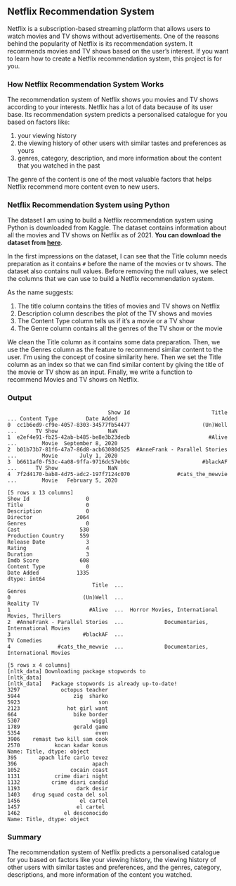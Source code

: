## Netflix Recommendation System

Netflix is a subscription-based streaming platform that allows users to watch movies and TV shows without advertisements. One of the reasons behind the popularity of Netflix is its recommendation system. It recommends movies and TV shows based on the user’s interest. If you want to learn how to create a Netflix recommendation system, this project is for you.

### How Netflix Recommendation System Works

The recommendation system of Netflix shows you movies and TV shows according to your interests. Netflix has a lot of data because of its user base. Its recommendation system predicts a personalised catalogue for you based on factors like:
 1. your viewing history
 2. the viewing history of other users with similar tastes and preferences as yours
 3. genres, category, description, and more information about the content that you watched in the past

The genre of the content is one of the most valuable factors that helps Netflix recommend more content even to new users.

### Netflix Recommendation System using Python

The dataset I am using to build a Netflix recommendation system using Python is downloaded from Kaggle. The dataset contains information about all the movies and TV shows on Netflix as of 2021. **You can download the dataset from [here](https://www.kaggle.com/datasets/satpreetmakhija/netflix-movies-and-tv-shows-2021)**.

In the first impressions on the dataset, I can see that the Title column needs preparation as it contains `#` before the name of the movies or tv shows. The dataset also contains null values. Before removing the null values, we select the columns that we can use to build a Netflix recommendation system.

As the name suggests:
 1. The title column contains the titles of movies and TV shows on Netflix
 2. Description column describes the plot of the TV shows and movies
 3. The Content Type column tells us if it’s a movie or a TV show
 4. The Genre column contains all the genres of the TV show or the movie

We clean the Title column as it contains some data preparation. Then, we use the Genres column as the feature to recommend similar content to the user. I'm using the concept of cosine similarity here. Then we set the Title column as an index so that we can find similar content by giving the title of the movie or TV show as an input. Finally, we write a function to recommend Movies and TV shows on Netflix.

### Output

```
                                Show Id                          Title  ... Content Type         Date Added
0  cc1b6ed9-cf9e-4057-8303-34577fb54477                       (Un)Well  ...      TV Show                NaN
1  e2ef4e91-fb25-42ab-b485-be8e3b23dedb                         #Alive  ...        Movie  September 8, 2020
2  b01b73b7-81f6-47a7-86d8-acb63080d525  #AnneFrank - Parallel Stories  ...        Movie       July 1, 2020
3  b6611af0-f53c-4a08-9ffa-9716dc57eb9c                       #blackAF  ...      TV Show                NaN
4  7f2d4170-bab8-4d75-adc2-197f7124c070               #cats_the_mewvie  ...        Movie   February 5, 2020

[5 rows x 13 columns]
Show Id                  0
Title                    0
Description              0
Director              2064
Genres                   0
Cast                   530
Production Country     559
Release Date             3
Rating                   4
Duration                 3
Imdb Score             608
Content Type             0
Date Added            1335
dtype: int64
                           Title  ...                                          Genres
0                       (Un)Well  ...                                      Reality TV
1                         #Alive  ...  Horror Movies, International Movies, Thrillers
2  #AnneFrank - Parallel Stories  ...             Documentaries, International Movies
3                       #blackAF  ...                                     TV Comedies
4               #cats_the_mewvie  ...             Documentaries, International Movies

[5 rows x 4 columns]
[nltk_data] Downloading package stopwords to
[nltk_data]     
[nltk_data]   Package stopwords is already up-to-date!
3297             octopus teacher
5944                 zig  sharko
5923                         son
2123               hot girl want
664                  bike border
5307                       wiggl
1789                 gerald game
5354                        even
3906    remast two kill sam cook
2570           kocan kadar konus
Name: Title, dtype: object
395       apach life carlo tevez
396                        apach
1052                cocain coast
1131           crime diari night
1132          crime diari candid
1193                  dark desir
1403    drug squad costa del sol
1456                   el cartel
1457                  el cartel
1462              el desconocido
Name: Title, dtype: object
```

### Summary

The recommendation system of Netflix predicts a personalised catalogue for you based on factors like your viewing history, the viewing history of other users with similar tastes and preferences, and the genres, category, descriptions, and more information of the content you watched.